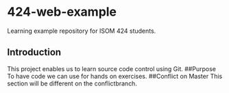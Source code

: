 # 424-web-example
Learning example repository for ISOM 424 students.
## Introduction
This project enables us to learn source code control using Git.
##Purpose
To have code we can use for hands on exercises.
##Conflict on Master
This section will be different on the conflictbranch.
